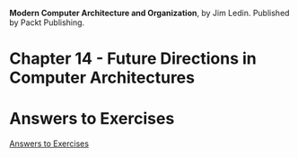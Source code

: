 __Modern Computer Architecture and Organization__, by Jim Ledin. Published by Packt Publishing.
# Chapter 14 - Future Directions in Computer Architectures

# Answers to Exercises
[Answers to Exercises](Answers%20to%20Exercises/README.md)